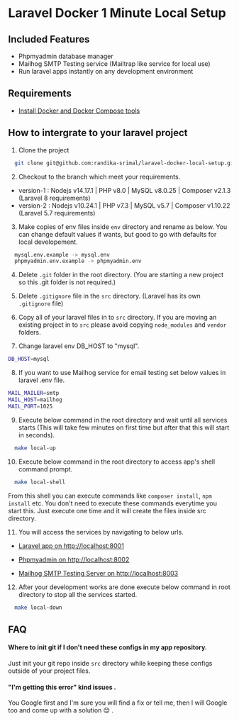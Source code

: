 
# Laravel Docker 1 Minute Local Setup

## Included Features

- Phpmyadmin database manager
- Mailhog SMTP Testing service (Mailtrap like service for local use)
- Run laravel apps instantly on any development environment

## Requirements

- [Install Docker and Docker Compose tools](https://docs.docker.com/get-docker/)

## How to intergrate to your laravel project



1. Clone the project

```bash
  git clone git@github.com:randika-srimal/laravel-docker-local-setup.git
```

2. Checkout to the branch which meet your requirements.

- version-1 : Nodejs v14.17.1 | PHP v8.0 | MySQL v8.0.25 | Composer v2.1.3 (Laravel 8 requirements)
- version-2 : Nodejs v10.24.1 | PHP v7.3 | MySQL v5.7 | Composer v1.10.22 (Laravel 5.7 requirements)

3. Make copies of env files inside `env` directory and rename as below.
You can change default values if wants, but good to go with defaults for local developement. 

```bash
  mysql.env.example -> mysql.env
  phpmyadmin.env.example -> phpmyadmin.env
```

4. Delete `.git` folder in the root directory. (You are starting a new project so this .git folder is not required.)

5. Delete `.gitignore` file in the `src` directory. (Laravel has its own `.gitignore` file)

6. Copy all of your laravel files in to `src` directory. If you are moving an existing project in to `src` please avoid copying `node_modules` and `vendor` folders.

7. Change laravel env DB_HOST to "mysql".

```bash
DB_HOST=mysql
```

8. If you want to use Mailhog service for email testing set below values in laravel .env file.

```bash
MAIL_MAILER=smtp
MAIL_HOST=mailhog
MAIL_PORT=1025
```
 
9. Execute below command in the root directory and wait until all services starts (This will take few minutes on first time but after that this will start in seconds).

```bash
  make local-up
```
10. Execute below command in the root directory to access app's shell command prompt.

```bash
  make local-shell
```
From this shell you can execute commands like `composer install`, `npm install` etc. You don't need to execute these commands everytime you start this. Just execute one time and it will create the files inside src directory. 

11. You will access the services by navigating to below urls.

- [Laravel app on http://localhost:8001](http://localhost:8001)

- [Phpmyadmin on http://localhost:8002](http://localhost:8002)

- [Mailhog SMTP Testing Server on http://localhost:8003](http://localhost:8003)

12. After your development works are done execute below command in root directory to stop all the services started.

```bash
  make local-down
```


  
## FAQ

#### Where to init git if I don't need these configs in my app repository. 

Just init your git repo inside `src` directory while keeping these configs outside of your project files.

#### "I'm getting this error" kind issues . 

You Google first and I'm sure you will find a fix or tell me, then I will Google too and come up with a solution :blush: .

  